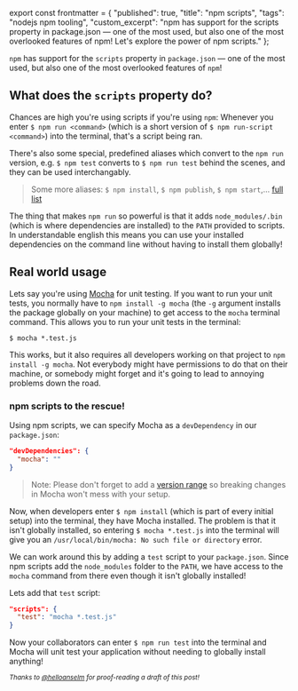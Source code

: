 export const frontmatter = {
  "published": true,
  "title": "npm scripts",
  "tags": "nodejs npm tooling",
  "custom_excerpt": "npm has support for the scripts property in package.json — one of the most used, but also one of the most overlooked features of npm! Let's explore the power of npm scripts."
};



`npm` has support for the `scripts` property in `package.json` — one of the most used, but also one of the most overlooked features of `npm`!

## What does the `scripts` property do?

Chances are high you're using scripts if you're using `npm`: Whenever you enter `$ npm run <command>` (which is a short version of `$ npm run-script <command>`) into the terminal, that's a script being ran.

There's also some special, predefined aliases which convert to the `npm run` version, e.g. `$ npm test` converts to `$ npm run test` behind the scenes, and they can be used interchangably.

> Some more aliases: `$ npm install`, `$ npm publish`, `$ npm start`,... [full list](https://docs.npmjs.com/misc/scripts#description)

The thing that makes `npm run` so powerful is that it adds `node_modules/.bin` (which is where dependencies are installed) to the `PATH` provided to scripts. In understandable english this means you can use your installed dependencies on the command line without having to install them globally!

## Real world usage

Lets say you're using [Mocha](https://mochajs.org) for unit testing. If you want to run your unit tests, you normally have to `npm install -g mocha` (the `-g` argument installs the package globally on your machine) to get access to the `mocha` terminal command. This allows you to run your unit tests in the terminal:

```
$ mocha *.test.js
```

This works, but it also requires all developers working on that project to `npm install -g mocha`. Not everybody might have permissions to do that on their machine, or somebody might forget and it's going to lead to annoying problems down the road.

### npm scripts to the rescue!

Using npm scripts, we can specify Mocha as a `devDependency` in our `package.json`:

```JSON
"devDependencies": {
  "mocha": ""
}
```

> Note: Please don't forget to add a [version range](https://docs.npmjs.com/misc/semver) so breaking changes in Mocha won't mess with your setup.

Now, when developers enter `$ npm install` (which is part of every initial setup) into the terminal, they have Mocha installed. The problem is that it isn't globally installed, so entering `$ mocha *.test.js` into the terminal will give you an `/usr/local/bin/mocha: No such file or directory` error.

We can work around this by adding a `test` script to your `package.json`. Since npm scripts add the `node_modules` folder to the `PATH`, we have access to the `mocha` command from there even though it isn't globally installed!

Lets add that `test` script:

```JSON
"scripts": {
  "test": "mocha *.test.js"
}
```

Now your collaborators can enter `$ npm run test` into the terminal and Mocha will unit test your application without needing to globally install anything!

<sub>*Thanks to [@helloanselm](https://twitter.com/helloanselm) for proof-reading a draft of this post!*</sub>

